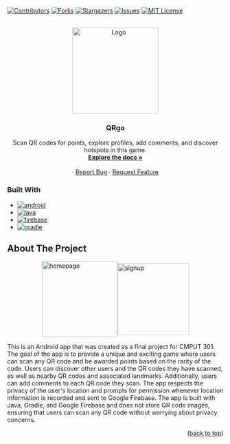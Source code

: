 <!-- PROJECT SHIELDS -->
[![Contributors][contributors-shield]][contributors-url]
[![Forks][forks-shield]][forks-url]
[![Stargazers][stars-shield]][stars-url]
[![Issues][issues-shield]][issues-url]
[![MIT License][license-shield]][license-url]


<!-- PROJECT LOGO -->
<br />
<div align="center">
  <a href="https://github.com/CMPUT301W23T10/QRgo/">
    <img src="https://user-images.githubusercontent.com/93630550/227071503-4f893b70-6ba7-40f9-94c9-ac351eac68d2.png" alt="Logo" width="200" height="200">
  </a>

  <h3 align="center">QRgo</h3>

  <p align="center">
  Scan QR codes for points, explore profiles, add comments, and discover hotspots in this game.
    <br />
    <a href="https://cmput301w23t10.github.io/QRgo/javadocs/"><strong>Explore the docs »</strong></a>
    <br />
    <br />
    <!--<a href="https://github.com/othneildrew/Best-README-Template">View Demo</a\>-->
    ·
    <a href="https://github.com/CMPUT301W23T10/QRgo/issues">Report Bug</a>
    ·
    <a href="https://github.com/CMPUT301W23T10/QRgo/issues">Request Feature</a>
  </p>
</div>


### Built With
* [![android][android-shield]][android-url]
* [![java][java-shield]][java-url]
* [![firebase][firebase-shield]][firebase-url]
* [![gradle][gradle-shield]][gradle-url]
<!-- ABOUT THE PROJECT -->
## About The Project
<div style="display: flex; justify-content: center; align-items: center; width: full">
  <img width="176" alt="homepage" src="https://user-images.githubusercontent.com/93630550/227075443-d0f9164d-41be-4041-8c38-6f2cd56c8d8f.png">
  <img width="167" alt="signup" src="https://user-images.githubusercontent.com/93630550/227075457-fa87080e-7a22-4506-bddc-c62815870a1e.png">
</div>

This is an Android app that was created as a final project for CMPUT 301. The goal of the app is to provide a unique and exciting game where users can scan any QR code and be awarded points based on the rarity of the code. Users can discover other users and the QR codes they have scanned, as well as nearby QR codes and associated landmarks. Additionally, users can add comments to each QR code they scan. The app respects the privacy of the user's location and prompts for permission whenever location information is recorded and sent to Google Firebase. The app is built with Java, Gradle, and Google Firebase and does not store QR code images, ensuring that users can scan any QR code without worrying about privacy concerns.

<p align="right">(<a href="#readme-top">back to top</a>)</p>



<!-- MARKDOWN LINKS & IMAGES -->
<!-- https://www.markdownguide.org/basic-syntax/#reference-style-links -->
[contributors-shield]: https://img.shields.io/github/contributors/CMPUT301W23T10/QRgo.svg?style=for-the-badge
[contributors-url]: https://github.com/CMPUT301W23T10/QRgo/graphs/contributors
[forks-shield]: https://img.shields.io/github/forks/CMPUT301W23T10/QRgo.svg?style=for-the-badge
[forks-url]: https://github.com/CMPUT301W23T10/QRgo/network/members
[stars-shield]: https://img.shields.io/github/stars/CMPUT301W23T10/QRgo.svg?style=for-the-badge
[stars-url]: https://github.com/CMPUT301W23T10/QRgo/stargazers
[issues-shield]: https://img.shields.io/github/issues/CMPUT301W23T10/QRgo.svg?style=for-the-badge
[issues-url]: https://github.com/CMPUT301W23T10/QRgo/issues
[license-shield]: https://img.shields.io/github/license/CMPUT301W23T10/QRgo.svg?style=for-the-badge
[license-url]: https://github.com/CMPUT301W23T10/QRgo/LICENSE.txt

[android-shield]: https://img.shields.io/badge/Android-green.svg?style=for-the-badge&logo=android&logoColor=white
[android-url]: https://developer.android.com/
[firebase-shield]: https://img.shields.io/badge/Firebase-FFCA28.svg?style=for-the-badge&logo=firebase&logoColor=black
[firebase-url]: https://firebase.google.com/
[java-shield]: https://img.shields.io/badge/Java-007396.svg?style=for-the-badge&logo=java&logoColor=white
[java-url]: https://www.oracle.com/java/
[gradle-shield]: https://img.shields.io/badge/Gradle-02303A?style=for-the-badge&logo=gradle&logoColor=white
[gradle-url]: https://gradle.org/
